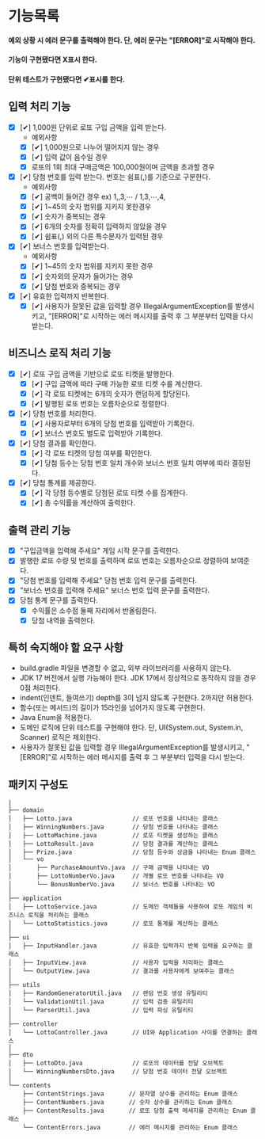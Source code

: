 # 기능목록

#### 예외 상황 시 에러 문구를 출력해야 한다. 단, 에러 문구는 "[ERROR]"로 시작해야 한다.

#### 기능이 구현됐다면 X표시 한다.

#### 단위 테스트가 구현됐다면 ✔표시를 한다.

## 입력 처리 기능

- [X] [✔] 1,000원 단위로 로또 구입 금액을 입력 받는다.
    - 예외사항
    - [X] [✔] 1,000원으로 나누어 떨어지지 않는 경우
    - [X] [✔] 입력 값이 음수일 경우
    - [X] 로또의 1회 최대 구매금액은 100,000원이며 금액을 초과할 경우

- [X] [✔] 당첨 번호를 입력 받는다. 번호는 쉼표(,)를 기준으로 구분한다.
    - 예외사항
    - [X] [✔] 공백이 들어간 경우 ex) 1,,3,⋯ / 1,3,⋯,4,
    - [X] [✔] 1~45의 숫자 범위를 지키지 못한경우
    - [X] [✔] 숫자가 중복되는 경우
    - [X] [✔] 6개의 숫자를 정확히 입력하지 않았을 경우
    - [X] [✔] 쉼표(,) 외의 다른 특수문자가 입력된 경우

- [X] [✔] 보너스 번호를 입력받는다.
    - 예외사항
    - [X] [✔] 1~45의 숫자 범위를 지키지 못한 경우
    - [X] [✔] 숫자외의 문자가 들어가는 경우
    - [X] [✔] 당첨 번호와 중복되는 경우

- [X] [✔] 유효한 입력까지 반복한다.
    - [X] [✔] 사용자가 잘못된 값을 입력할 경우 IllegalArgumentException를 발생시키고, "[ERROR]"로 시작하는 에러 메시지를 출력 후 그 부분부터 입력을 다시 받는다.

## 비즈니스 로직 처리 기능

- [X] [✔] 로또 구입 금액을 기반으로 로또 티켓을 발행한다.
    - [X] [✔] 구입 금액에 따라 구매 가능한 로또 티켓 수를 계산한다.
    - [X] [✔] 각 로또 티켓에는 6개의 숫자가 랜덤하게 할당된다.
    - [X] [✔] 발행된 로또 번호는 오름차순으로 정렬한다.

- [X] [✔] 당첨 번호를 처리한다.
    - [X] [✔] 사용자로부터 6개의 당첨 번호를 입력받아 기록한다.
    - [X] [✔] 보너스 번호도 별도로 입력받아 기록한다.

- [X] [✔] 당첨 결과를 확인한다.
    - [X] [✔] 각 로또 티켓의 당첨 여부를 확인한다.
    - [X] [✔] 당첨 등수는 당첨 번호 일치 개수와 보너스 번호 일치 여부에 따라 결정된다.

- [X] [✔] 당첨 통계를 제공한다.
    - [X] [✔] 각 당첨 등수별로 당첨된 로또 티켓 수를 집계한다.
    - [X] [✔] 총 수익률을 계산하여 출력한다.

## 출력 관리 기능

- [X] "구입금액을 입력해 주세요" 게임 시작 문구를 출력한다.
- [X] 발행한 로또 수량 및 번호를 출력하며 로또 번호는 오름차순으로 정렬하여 보여준다.
- [X] "당첨 번호를 입력해 주세요" 당첨 번호 입력 문구를 출력한다.
- [X] "보너스 번호를 입력해 주세요" 보너스 번호 입력 문구를 출력한다.
- [X] 당첨 통계 문구를 출력한다.
    - [X] 수익률은 소수점 둘째 자리에서 반올림한다.
    - [X] 당첨 내역을 출력한다.

## 특히 숙지해야 할 요구 사항

- build.gradle 파일을 변경할 수 없고, 외부 라이브러리를 사용하지 않는다.
- JDK 17 버전에서 실행 가능해야 한다. JDK 17에서 정상적으로 동작하지 않을 경우 0점 처리한다.
- indent(인덴트, 들여쓰기) depth를 3이 넘지 않도록 구현한다. 2까지만 허용한다.
- 함수(또는 메서드)의 길이가 15라인을 넘어가지 않도록 구현한다.
- Java Enum을 적용한다.
- 도메인 로직에 단위 테스트를 구현해야 한다. 단, UI(System.out, System.in, Scanner) 로직은 제외한다.
- 사용자가 잘못된 값을 입력할 경우 IllegalArgumentException를 발생시키고, "[ERROR]"로 시작하는 에러 메시지를 출력 후 그 부분부터 입력을 다시 받는다.


## 패키지 구성도

```
│
├── domain
│   ├── Lotto.java                 // 로또 번호를 나타내는 클래스
│   ├── WinningNumbers.java        // 당첨 번호를 나타내는 클래스
│   ├── LottoMachine.java          // 로또 티켓을 생성하는 클래스
│   ├── LottoResult.java           // 당첨 결과를 계산하는 클래스
│   ├── Prize.java                 // 당첨 등수와 상금을 나타내는 Enum 클래스
│   └── vo
│       ├── PurchaseAmountVo.java  // 구매 금액을 나타내는 VO
│       ├── LottoNumberVo.java     // 개별 로또 번호를 나타내는 VO
│       └── BonusNumberVo.java     // 보너스 번호를 나타내는 VO
│
├── application
│   ├── LottoService.java          // 도메인 객체들을 사용하여 로또 게임의 비즈니스 로직을 처리하는 클래스
│   └── LottoStatistics.java       // 로또 통계를 계산하는 클래스
│
├── ui
│   ├── InputHandler.java          // 유효한 입력까지 반복 입력을 요구하는 클래스
│   ├── InputView.java             // 사용자 입력을 처리하는 클래스
│   └── OutputView.java            // 결과를 사용자에게 보여주는 클래스
│
├── utils
│   ├── RandomGeneratorUtil.java   // 랜덤 번호 생성 유틸리티
│   └── ValidationUtil.java        // 입력 검증 유틸리티
│   └── ParserUtil.java            // 입력 파싱 유틸리티
│
├── controller
│   └── LottoController.java       // UI와 Application 사이를 연결하는 클래스
│
├── dto
│   ├── LottoDto.java              // 로또의 데이터를 전달 오브젝트
│   └── WinningNumbersDto.java     // 당첨 번호 데이터 전달 오브젝트
│ 
└── contents
    ├── ContentStrings.java       // 문자열 상수를 관리하는 Enum 클래스
    ├── ContentNumbers.java       // 숫자 상수를 관리하는 Enum 클래스
    ├── ContentResults.java       // 로또 당첨 출력 메세지를 관리하는 Enum 클래스
    └── ContentErrors.java        // 에러 메시지를 관리하는 Enum 클래스
````